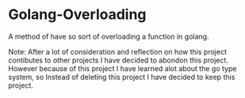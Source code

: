 # Golang-Overloading
A method of have so sort of overloading a function in golang.

Note: After a lot of consideration and reflection on how this project contibutes to other projects I have decided to abondon this project. However because of this project I have learned alot about the go type system, so Instead of deleting this project I have decided to keep this project.
